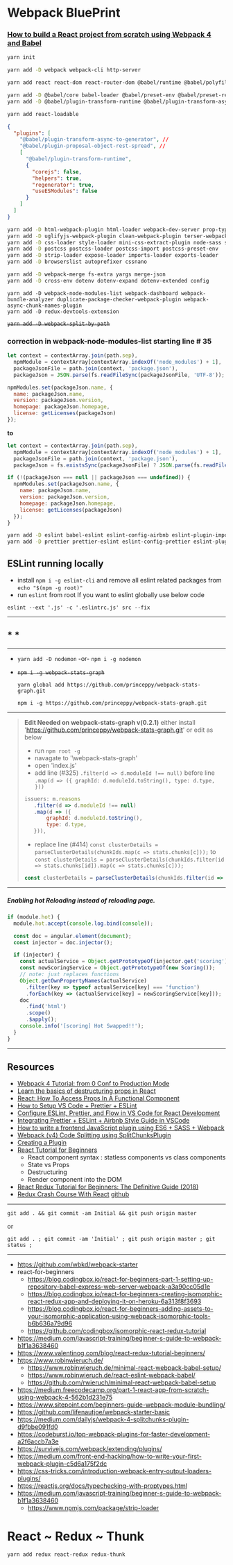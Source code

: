 # Webpack BluePrint

### [How to build a React project from scratch using Webpack 4 and Babel](https://hackernoon.com/how-to-build-a-react-project-from-scratch-using-webpack-4-and-babel-56d4a26afd32)

```bash
yarn init
```

```bash
yarn add -D webpack webpack-cli http-server
```

```bash
yarn add react react-dom react-router-dom @babel/runtime @babel/polyfill numeral jquery whatwg-fetch
```

```bash
yarn add -D @babel/core babel-loader @babel/preset-env @babel/preset-react
yarn add -D @babel/plugin-transform-runtime @babel/plugin-transform-async-to-generator @babel/plugin-proposal-object-rest-spread @babel/plugin-syntax-dynamic-import
```

```bash
yarn add react-loadable
```

```json
{
  "plugins": [
    "@babel/plugin-transform-async-to-generator", //
    "@babel/plugin-proposal-object-rest-spread", //
    [
      "@babel/plugin-transform-runtime",
      {
        "corejs": false,
        "helpers": true,
        "regenerator": true,
        "useESModules": false
      }
    ]
  ]
}
```

```bash
yarn add -D html-webpack-plugin html-loader webpack-dev-server prop-types
yarn add -D uglifyjs-webpack-plugin clean-webpack-plugin terser-webpack-plugin
yarn add -D css-loader style-loader mini-css-extract-plugin node-sass sass-loader
yarn add -D postcss postcss-loader postcss-import postcss-preset-env
yarn add -D strip-loader expose-loader imports-loader exports-loader
yarn add -D browserslist autoprefixer cssnano
```

```bash
yarn add -D webpack-merge fs-extra yargs merge-json
yarn add -D cross-env dotenv dotenv-expand dotenv-extended config
```

```
yarn add -D webpack-node-modules-list webpack-dashboard webpack-bundle-analyzer duplicate-package-checker-webpack-plugin webpack-async-chunk-names-plugin
yarn add -D redux-devtools-extension
```

~~`yarn add -D webpack-split-by-path`~~

### correction in webpack-node-modules-list starting line \# 35

```js
let context = contextArray.join(path.sep),
  npmModule = contextArray[contextArray.indexOf('node_modules') + 1],
  packageJsonFile = path.join(context, 'package.json'),
  packageJson = JSON.parse(fs.readFileSync(packageJsonFile, 'UTF-8'));

npmModules.set(packageJson.name, {
  name: packageJson.name,
  version: packageJson.version,
  homepage: packageJson.homepage,
  license: getLicenses(packageJson)
});
```

**to**

```js
let context = contextArray.join(path.sep),
  npmModule = contextArray[contextArray.indexOf('node_modules') + 1],
  packageJsonFile = path.join(context, 'package.json'),
  packageJson = fs.existsSync(packageJsonFile) ? JSON.parse(fs.readFileSync(packageJsonFile, 'UTF-8')) : null;

if (!(packageJson === null || packageJson === undefined)) {
  npmModules.set(packageJson.name, {
    name: packageJson.name,
    version: packageJson.version,
    homepage: packageJson.homepage,
    license: getLicenses(packageJson)
  });
}
```

```bash
yarn add -D eslint babel-eslint eslint-config-airbnb eslint-plugin-import eslint-plugin-jsx-a11y eslint-plugin-react
yarn add -D prettier prettier-eslint eslint-config-prettier eslint-plugin-prettier
```

## ESLint running locally

- install `npm i -g eslint-cli` and remove all eslint related packages from `echo "$(npm -g root)"`
- run `eslint` from root
  If you want to eslint globally use below code

```
eslint --ext '.js' -c '.eslintrc.js' src --fix
```

---

## \* \*

---

- `yarn add -D nodemon` -or- `npm i -g nodemon`
- ~~`npm i -g webpack-stats-graph`~~

  `yarn global add https://github.com/princeppy/webpack-stats-graph.git`

  `npm i -g https://github.com/princeppy/webpack-stats-graph.git`

---

> **Edit Needed on webpack-stats-graph v(0.2.1)**
> either install 'https://github.com/princeppy/webpack-stats-graph.git' or edit as below
>
> - run `npm root -g`
> - navagate to '\webpack-stats-graph\'
> - open 'index.js'
> - add line (#325) `.filter(d => d.moduleId !== null)` before line `.map(d => ({ graphId: d.moduleId.toString(), type: d.type, }))`
>
> ```js
> issuers: m.reasons
>    .filter(d => d.moduleId !== null)
>    .map(d => ({
>        graphId: d.moduleId.toString(),
>        type: d.type,
>    })),
> ```
>
> - replace line (#414) `const clusterDetails = parseClusterDetails(chunkIds.map(c => stats.chunks[c]));` to `const clusterDetails = parseClusterDetails(chunkIds.filter(id => stats.chunks[id]).map(c => stats.chunks[c]));`
>
> ```js
> const clusterDetails = parseClusterDetails(chunkIds.filter(id => stats.chunks[id]).map(c => stats.chunks[c]));
> ```

---

##### Enabling hot Reloading instead of reloading page.

```js
if (module.hot) {
  module.hot.accept(console.log.bind(console));

  const doc = angular.element(document);
  const injector = doc.injector();

  if (injector) {
    const actualService = Object.getPrototypeOf(injector.get('scoring'));
    const newScoringService = Object.getPrototypeOf(new Scoring());
    // note: just replaces functions
    Object.getOwnPropertyNames(actualService)
      .filter(key => typeof actualService[key] === 'function')
      .forEach(key => (actualService[key] = newScoringService[key]));
    doc
      .find('html')
      .scope()
      .$apply();
    console.info('[scoring] Hot Swapped!!');
  }
}
```

---

## Resources

- [Webpack 4 Tutorial: from 0 Conf to Production Mode](https://www.valentinog.com/blog/webpack-tutorial/)
- [Learn the basics of destructuring props in React](https://medium.freecodecamp.org/the-basics-of-destructuring-props-in-react-a196696f5477)
- [React: How To Access Props In A Functional Component](https://medium.com/@PhilipAndrews/react-how-to-access-props-in-a-functional-component-6bd4200b9e0b)
- [How to Setup VS Code + Prettier + ESLint](https://www.youtube.com/watch?v=YIvjKId9m2c)
- [Configure ESLint, Prettier, and Flow in VS Code for React Development](https://medium.com/@sgroff04/configure-eslint-prettier-and-flow-in-vs-code-for-react-development-c9d95db07213)
- [Integrating Prettier + ESLint + Airbnb Style Guide in VSCode](https://blog.echobind.com/integrating-prettier-eslint-airbnb-style-guide-in-vscode-47f07b5d7d6a)
- [How to write a frontend JavaScript plugin using ES6 + SASS + Webpack](https://itnext.io/how-to-write-a-frontend-javascript-plugin-using-es6-sass-webpack-a1c6d6fdeb71)
- [Webpack (v4) Code Splitting using SplitChunksPlugin](https://itnext.io/react-router-and-webpack-v4-code-splitting-using-splitchunksplugin-f0a48f110312)
- [Creating a Plugin](https://webpack.js.org/contribute/writing-a-plugin/)
- [React Tutorial for Beginners](https://ihatetomatoes.net/react-tutorial-for-beginners/)
  - React component syntax : statless components vs class components
  - State vs Props
  - Destructuring
  - Render component into the DOM
- [React Redux Tutorial for Beginners: The Definitive Guide (2018)](https://www.valentinog.com/blog/react-redux-tutorial-beginners/)
- [Redux Crash Course With React](https://www.youtube.com/watch?v=93p3LxR9xfM) [github](https://github.com/bradtraversy/redux_crash_course)

---

```
git add . && git commit -am Initial && git push origin master
```

or

```
git add . ; git commit -am 'Initial' ; git push origin master ; git status ;
```

---

- https://github.com/wbkd/webpack-starter
- react-for-beginners
  - https://blog.codingbox.io/react-for-beginners-part-1-setting-up-repository-babel-express-web-server-webpack-a3a90cc05d1e
  - https://blog.codingbox.io/react-for-beginners-creating-isomorphic-react-redux-app-and-deploying-it-on-heroku-6a313f8f3693
  - https://blog.codingbox.io/react-for-beginners-adding-assets-to-your-isomorphic-application-using-webpack-isomorphic-tools-b6b636a79d96
  - https://github.com/codingbox/isomorphic-react-redux-tutorial
- https://medium.com/javascript-training/beginner-s-guide-to-webpack-b1f1a3638460
- https://www.valentinog.com/blog/react-redux-tutorial-beginners/
- https://www.robinwieruch.de/
  - https://www.robinwieruch.de/minimal-react-webpack-babel-setup/
  - https://www.robinwieruch.de/react-eslint-webpack-babel/
  - https://github.com/rwieruch/minimal-react-webpack-babel-setup
- https://medium.freecodecamp.org/part-1-react-app-from-scratch-using-webpack-4-562b1d231e75
- https://www.sitepoint.com/beginners-guide-webpack-module-bundling/
- https://github.com/lifenautjoe/webpack-starter-basic
- https://medium.com/dailyjs/webpack-4-splitchunks-plugin-d9fbbe091fd0
- https://codeburst.io/top-webpack-plugins-for-faster-development-a2f6accb7a3e
- https://survivejs.com/webpack/extending/plugins/
- https://medium.com/front-end-hacking/how-to-write-your-first-webpack-plugin-c5d6a175f2dc
- https://css-tricks.com/introduction-webpack-entry-output-loaders-plugins/
- https://reactjs.org/docs/typechecking-with-proptypes.html
- https://medium.com/javascript-training/beginner-s-guide-to-webpack-b1f1a3638460
  - https://www.npmjs.com/package/strip-loader

# React ~ Redux ~ Thunk

```
yarn add redux react-redux redux-thunk
```
